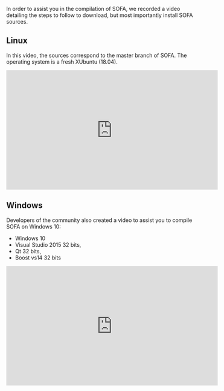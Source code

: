 In order to assist you in the compilation of SOFA, we recorded a video detailing the steps to follow to download, but most importantly install SOFA sources.

Linux
-----

In this video, the sources correspond to the master branch of SOFA. The operating system is a fresh XUbuntu (18.04).

<iframe width="560" height="315" src="https://www.youtube.com/embed/5pbT49t9M_k" frameborder="0" allowfullscreen></iframe>



Windows
-------

Developers of the community also created a video to assist you to compile SOFA on Windows 10:

- Windows 10
- Visual Studio 2015 32 bits, 
- Qt 32 bits, 
- Boost vs14 32 bits

<iframe width="560" height="315" src="https://www.youtube.com/embed/q_TLeklpgs0" frameborder="0" allowfullscreen></iframe>